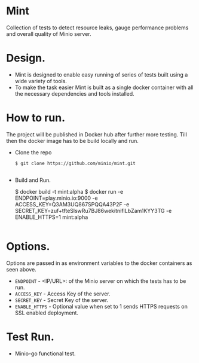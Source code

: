 # Mint
Collection of tests to detect resource leaks, gauge performance problems and overall quality of Minio server.

# Design.
- Mint is designed to enable easy running of series of tests built using a wide variety of tools.
- To make the task easier Mint is built as a single docker container with all the necessary dependencies and tools installed.


# How to run.
  The project will be published in Docker hub after further more testing. Till then the docker image has to be build locally and run.

- Clone the repo
  
  ```sh
  $ git clone https://github.com/minio/mint.git 
  ```

  ```sh
- Build and Run.
  
  $ docker build -t mint:alpha
  $ docker run  -e ENDPOINT=play.minio.io:9000 -e ACCESS_KEY=Q3AM3UQ867SPQQA43P2F  -e SECRET_KEY=zuf+tfteSlswRu7BJ86wekitnifILbZam1KYY3TG -e ENABLE_HTTPS=1  mint:alpha
  ```

# Options.
  Options are passed in as environment variables to the docker containers as seen above.
  
  - `ENDPOINT`     - <IP/URL>:<PORT> of the Minio server on which the tests has to be run.
  - `ACCESS_KEY`   - Access Key of the server. 
  - `SECRET_KEY`   - Secret Key of the server.
  - `ENABLE_HTTPS` - Optional value when set to 1 sends HTTPS requests on SSL enabled deployment.
  
# Test Run.

- Minio-go functional test.

